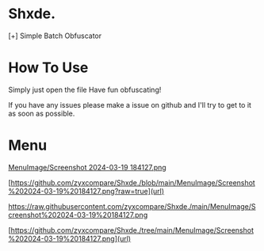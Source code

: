 # Shxde.
[+] Simple Batch Obfuscator

# How To Use
Simply just open the file
Have fun obfuscating!

If you have any issues please make a issue on github and I'll try to get to it as soon as possible.

# Menu

[MenuImage/Screenshot 2024-03-19 184127.png](https://github.com/zyxcompare/Shxde./main/MenuImage/Screenshot%202024-03-19%20184127.png?raw=true)

[https://github.com/zyxcompare/Shxde./blob/main/MenuImage/Screenshot%202024-03-19%20184127.png?raw=true](url)

https://raw.githubusercontent.com/zyxcompare/Shxde./main/MenuImage/Screenshot%202024-03-19%20184127.png

[https://github.com/zyxcompare/Shxde./tree/main/MenuImage/Screenshot%202024-03-19%20184127.png](url)
